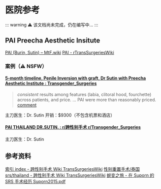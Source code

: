 # 医院参考

::: warning
⚠️ 该文档尚未完成，仍在编写中...
:::

## PAI Preecha Aesthetic Insitute

[PAI (Burin, Sutin) – MtF.wiki](https://mtf.wiki/zh-cn/docs/srs/thailand/preecha/)
[PAI - rTransSurgeriesWiki](https://www.reddit.com/r/TransSurgeriesWiki/wiki/srs/thailand/#wiki_preecha_aesthetic_insitute_.28pai.29)

### 案例（⚠️ NSFW）

#### [5-month timeline, Penile Inversion with graft, Dr Sutin with Preecha Aesthetic Institute : Transgender_Surgeries](https://www.reddit.com/r/Transgender_Surgeries/comments/104w1h7/5month_timeline_penile_inversion_with_graft_dr/)

> _consistent_ results among features (labia, clitoral hood, fourchette) across patients, and price. ... PAI were more than reasonably priced. [comment](https://www.reddit.com/r/Transgender_Surgeries/comments/104w1h7/comment/j37r2vg/?utm_source=share&utm_medium=web2x&context=3)

主刀医生：Dr. Sutin
开销：$9300（不包含机票和酒店）

#### [PAI THAILAND DR.SUTIN. : r/跨性别手术 r/Transgender_Surgeries](https://www.reddit.com/r/Transgender_Surgeries/comments/v6jpcj/pai_thailand_drsutin/)

主刀医生：Dr. Sutin

## 参考资料

[索引 index - 跨性别手术 Wiki TransSurgeriesWiki](https://www.reddit.com/r/TransSurgeriesWiki/wiki/index/)
[性别重置手术/泰国 srs/thailand - 跨性别手术 Wiki TransSurgeriesWiki](https://www.reddit.com/r/TransSurgeriesWiki/wiki/srs/thailand/#wiki_preecha_aesthetic_insitute_.28pai.29)
[蜕变之旅 - 在 Suporn 的 SRS 手术经历 Suporn2015.pdf](https://s3.amazonaws.com/Joped/Suporn2015.pdf)
